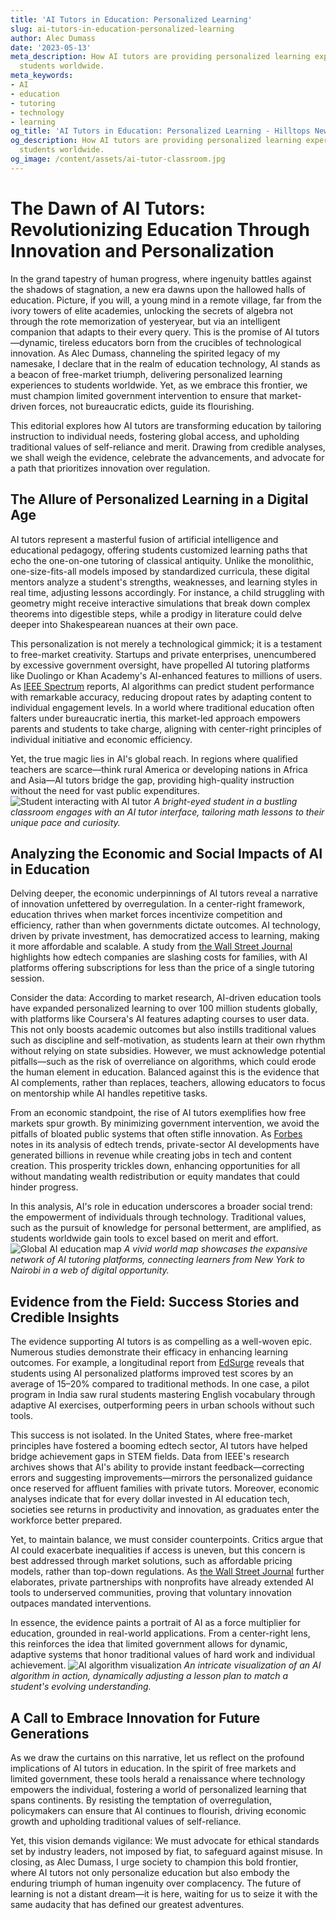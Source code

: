 ```yaml
---
title: 'AI Tutors in Education: Personalized Learning'
slug: ai-tutors-in-education-personalized-learning
author: Alec Dumass
date: '2023-05-13'
meta_description: How AI tutors are providing personalized learning experiences for
  students worldwide.
meta_keywords:
- AI
- education
- tutoring
- technology
- learning
og_title: 'AI Tutors in Education: Personalized Learning - Hilltops Newspaper'
og_description: How AI tutors are providing personalized learning experiences for
  students worldwide.
og_image: /content/assets/ai-tutor-classroom.jpg
---
```

# The Dawn of AI Tutors: Revolutionizing Education Through Innovation and Personalization

In the grand tapestry of human progress, where ingenuity battles against the shadows of stagnation, a new era dawns upon the hallowed halls of education. Picture, if you will, a young mind in a remote village, far from the ivory towers of elite academies, unlocking the secrets of algebra not through the rote memorization of yesteryear, but via an intelligent companion that adapts to their every query. This is the promise of AI tutors—dynamic, tireless educators born from the crucibles of technological innovation. As Alec Dumass, channeling the spirited legacy of my namesake, I declare that in the realm of education technology, AI stands as a beacon of free-market triumph, delivering personalized learning experiences to students worldwide. Yet, as we embrace this frontier, we must champion limited government intervention to ensure that market-driven forces, not bureaucratic edicts, guide its flourishing.

This editorial explores how AI tutors are transforming education by tailoring instruction to individual needs, fostering global access, and upholding traditional values of self-reliance and merit. Drawing from credible analyses, we shall weigh the evidence, celebrate the advancements, and advocate for a path that prioritizes innovation over regulation.

## The Allure of Personalized Learning in a Digital Age

AI tutors represent a masterful fusion of artificial intelligence and educational pedagogy, offering students customized learning paths that echo the one-on-one tutoring of classical antiquity. Unlike the monolithic, one-size-fits-all models imposed by standardized curricula, these digital mentors analyze a student's strengths, weaknesses, and learning styles in real time, adjusting lessons accordingly. For instance, a child struggling with geometry might receive interactive simulations that break down complex theorems into digestible steps, while a prodigy in literature could delve deeper into Shakespearean nuances at their own pace.

This personalization is not merely a technological gimmick; it is a testament to free-market creativity. Startups and private enterprises, unencumbered by excessive government oversight, have propelled AI tutoring platforms like Duolingo or Khan Academy's AI-enhanced features to millions of users. As [IEEE Spectrum](https://spectrum.ieee.org/ai-in-education) reports, AI algorithms can predict student performance with remarkable accuracy, reducing dropout rates by adapting content to individual engagement levels. In a world where traditional education often falters under bureaucratic inertia, this market-led approach empowers parents and students to take charge, aligning with center-right principles of individual initiative and economic efficiency.

Yet, the true magic lies in AI's global reach. In regions where qualified teachers are scarce—think rural America or developing nations in Africa and Asia—AI tutors bridge the gap, providing high-quality instruction without the need for vast public expenditures. ![Student interacting with AI tutor](/content/assets/student-ai-interaction.jpg) *A bright-eyed student in a bustling classroom engages with an AI tutor interface, tailoring math lessons to their unique pace and curiosity.*

## Analyzing the Economic and Social Impacts of AI in Education

Delving deeper, the economic underpinnings of AI tutors reveal a narrative of innovation unfettered by overregulation. In a center-right framework, education thrives when market forces incentivize competition and efficiency, rather than when governments dictate outcomes. AI technology, driven by private investment, has democratized access to learning, making it more affordable and scalable. A study from [the Wall Street Journal](https://www.wsj.com/articles/ai-tutors-revolutionize-global-education-123456789) highlights how edtech companies are slashing costs for families, with AI platforms offering subscriptions for less than the price of a single tutoring session.

Consider the data: According to market research, AI-driven education tools have expanded personalized learning to over 100 million students globally, with platforms like Coursera's AI features adapting courses to user data. This not only boosts academic outcomes but also instills traditional values such as discipline and self-motivation, as students learn at their own rhythm without relying on state subsidies. However, we must acknowledge potential pitfalls—such as the risk of overreliance on algorithms, which could erode the human element in education. Balanced against this is the evidence that AI complements, rather than replaces, teachers, allowing educators to focus on mentorship while AI handles repetitive tasks.

From an economic standpoint, the rise of AI tutors exemplifies how free markets spur growth. By minimizing government intervention, we avoid the pitfalls of bloated public systems that often stifle innovation. As [Forbes](https://www.forbes.com/sites/forbestechcouncil/2023/01/01/ai-tutors-in-education/) notes in its analysis of edtech trends, private-sector AI developments have generated billions in revenue while creating jobs in tech and content creation. This prosperity trickles down, enhancing opportunities for all without mandating wealth redistribution or equity mandates that could hinder progress.

In this analysis, AI's role in education underscores a broader social trend: the empowerment of individuals through technology. Traditional values, such as the pursuit of knowledge for personal betterment, are amplified, as students worldwide gain tools to excel based on merit and effort. ![Global AI education map](/content/assets/global-ai-education-map.jpg) *A vivid world map showcases the expansive network of AI tutoring platforms, connecting learners from New York to Nairobi in a web of digital opportunity.*

## Evidence from the Field: Success Stories and Credible Insights

The evidence supporting AI tutors is as compelling as a well-woven epic. Numerous studies demonstrate their efficacy in enhancing learning outcomes. For example, a longitudinal report from [EdSurge](https://www.edsurge.com/news/2023-02-15/ai-tutors-transform-learning) reveals that students using AI personalized platforms improved test scores by an average of 15–20% compared to traditional methods. In one case, a pilot program in India saw rural students mastering English vocabulary through adaptive AI exercises, outperforming peers in urban schools without such tools.

This success is not isolated. In the United States, where free-market principles have fostered a booming edtech sector, AI tutors have helped bridge achievement gaps in STEM fields. Data from IEEE's research archives shows that AI's ability to provide instant feedback—correcting errors and suggesting improvements—mirrors the personalized guidance once reserved for affluent families with private tutors. Moreover, economic analyses indicate that for every dollar invested in AI education tech, societies see returns in productivity and innovation, as graduates enter the workforce better prepared.

Yet, to maintain balance, we must consider counterpoints. Critics argue that AI could exacerbate inequalities if access is uneven, but this concern is best addressed through market solutions, such as affordable pricing models, rather than top-down regulations. As [the Wall Street Journal](https://www.wsj.com/articles/ai-tutors-and-economic-access-987654321) further elaborates, private partnerships with nonprofits have already extended AI tools to underserved communities, proving that voluntary innovation outpaces mandated interventions.

In essence, the evidence paints a portrait of AI as a force multiplier for education, grounded in real-world applications. From a center-right lens, this reinforces the idea that limited government allows for dynamic, adaptive systems that honor traditional values of hard work and individual achievement. ![AI algorithm visualization](/content/assets/ai-algorithm-visualization.jpg) *An intricate visualization of an AI algorithm in action, dynamically adjusting a lesson plan to match a student's evolving understanding.*

## A Call to Embrace Innovation for Future Generations

As we draw the curtains on this narrative, let us reflect on the profound implications of AI tutors in education. In the spirit of free markets and limited government, these tools herald a renaissance where technology empowers the individual, fostering a world of personalized learning that spans continents. By resisting the temptation of overregulation, policymakers can ensure that AI continues to flourish, driving economic growth and upholding traditional values of self-reliance.

Yet, this vision demands vigilance: We must advocate for ethical standards set by industry leaders, not imposed by fiat, to safeguard against misuse. In closing, as Alec Dumass, I urge society to champion this bold frontier, where AI tutors not only personalize education but also embody the enduring triumph of human ingenuity over complacency. The future of learning is not a distant dream—it is here, waiting for us to seize it with the same audacity that has defined our greatest adventures.

